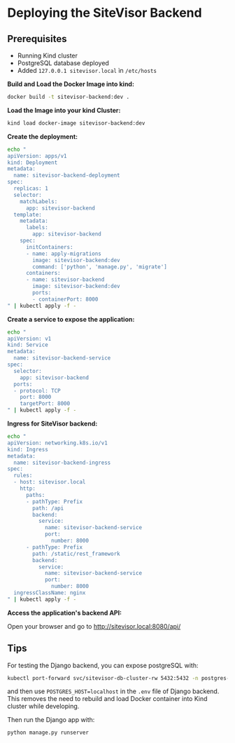 # Deploying the SiteVisor Backend

## Prerequisites
- Running Kind cluster
- PostgreSQL database deployed
- Added `127.0.0.1 sitevisor.local` ìn `/etc/hosts`

**Build and Load the Docker Image into kind:**
```bash
docker build -t sitevisor-backend:dev .
```

**Load the Image into your kind Cluster:**
```bash
kind load docker-image sitevisor-backend:dev
```

**Create the deployment:**
```bash
echo "
apiVersion: apps/v1
kind: Deployment
metadata:
  name: sitevisor-backend-deployment
spec:
  replicas: 1
  selector:
    matchLabels:
      app: sitevisor-backend
  template:
    metadata:
      labels:
        app: sitevisor-backend
    spec:
      initContainers:
      - name: apply-migrations
        image: sitevisor-backend:dev
        command: ['python', 'manage.py', 'migrate']
      containers:
      - name: sitevisor-backend
        image: sitevisor-backend:dev
        ports:
        - containerPort: 8000
" | kubectl apply -f -
```

**Create a service to expose the application:**
```bash
echo "
apiVersion: v1
kind: Service
metadata:
  name: sitevisor-backend-service
spec:
  selector:
    app: sitevisor-backend
  ports:
  - protocol: TCP
    port: 8000
    targetPort: 8000
" | kubectl apply -f -
```

**Ingress for SiteVisor backend:**
```bash
echo "
apiVersion: networking.k8s.io/v1
kind: Ingress
metadata:
  name: sitevisor-backend-ingress
spec:
  rules:
  - host: sitevisor.local
    http:
      paths:
      - pathType: Prefix
        path: /api
        backend:
          service:
            name: sitevisor-backend-service
            port:
              number: 8000
      - pathType: Prefix
        path: /static/rest_framework
        backend:
          service:
            name: sitevisor-backend-service
            port:
              number: 8000
  ingressClassName: nginx
" | kubectl apply -f -
```

**Access the application's backend API:**

Open your browser and go to http://sitevisor.local:8080/api/


## Tips
For testing the Django backend, you can expose postgreSQL with:
```bash
kubectl port-forward svc/sitevisor-db-cluster-rw 5432:5432 -n postgres-operator
```

and then use `POSTGRES_HOST=localhost` in the `.env` file of Django backend. This removes the need to rebuild and load Docker container into Kind cluster while developing.

Then run the Django app with:

```bash
python manage.py runserver
```